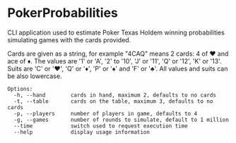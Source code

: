 # PokerProbabilities
CLI application used to estimate Poker Texas Holdem winning probabilities simulating games with the cards provided.


Cards are given as a string, for example "4CAQ" means 2 cards: 4 of ♥ and ace of ♦.
The values are '1' or 'A', '2' to '10', 'J' or '11', 'Q' or '12', 'K' or '13'.
Suits are 'C' or '♥', 'Q' or '♦', 'P' or '♠' and 'F' or '♣'.
All values and suits can be also lowercase.


```
Options:
  -h, --hand        cards in hand, maximum 2, defaults to no cards
  -t, --table       cards on the table, maximum 3, defaults to no cards
  -p, --players     number of players in game, defaults to 4
  -g, --games       number of rounds to simulate, default to 1 million
  --time            switch used to request execution time
  --help            display usage information
```
